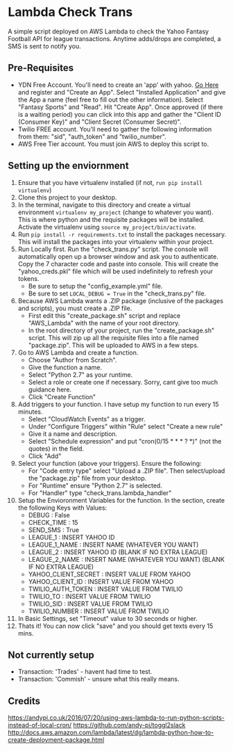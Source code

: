 # Lambda Check Trans

A simple script deployed on AWS Lambda to check the Yahoo Fantasy Football API for league transactions.  Anytime adds/drops are completed, a SMS is sent to notify you.

## Pre-Requisites
* YDN Free Account.  You'll need to create an 'app' with yahoo.  [Go Here](https://developer.yahoo.com/apps/) and register and "Create an App".  Select "Installed Application" and give the App a name (feel free to fill out the other information). Select "Fantasy Sports" and "Read".  Hit "Create App".  Once approved (if there is a waiting period) you can click into this app and gather the "Client ID (Consumer Key)" and "Client Secret (Consumer Secret)".
* Twilio FREE account.  You'll need to gather the following information from them: "sid", "auth_token" and "twilio_number".
* AWS Free Tier account.  You must join AWS to deploy this script to.

## Setting up the enviornment
1. Ensure that you have virtualenv installed (if not, `run pip install virtualenv`)
2. Clone this project to your desktop.
3. In the terminal, navigate to this directory and create a virtual environment `virtualenv my_project` (change to whatever you want).  This is where python and the requisite packages will be installed.  Activate the virtualenv using `source my_project/bin/activate`.
4. Run `pip install -r requirements.txt` to install the packages necessary.  This will install the packages into your virtualenv within your project.
5. Run Locally first.  Run the "check_trans.py" script.  The console will automatically open up a browser window and ask you to authenticate.  Copy the 7 character code and paste into console.  This will create the "yahoo_creds.pkl" file which will be used indefinitely to refresh your tokens.
    - Be sure to setup the "config_example.yml" file.
    - Be sure to set `LOCAL_DEBUG = True` in the "check_trans.py" file.
6. Because AWS Lambda wants a .ZIP package (inclusive of the packages and scripts), you must create a .ZIP file.
    - First edit this "create_package.sh" script and replace "AWS_Lambda" with the name of your root directory.
    - In the root directory of your project, run the "create_package.sh" script.  This will zip up all the requisite files into a file named "package.zip".  This will be uploaded to AWS in a few steps.
7. Go to AWS Lambda and create a function.
    - Choose "Author from Scratch".
    - Give the function a name.
    - Select "Python 2.7" as your runtime.
    - Select a role or create one if necessary.  Sorry, cant give too much guidance here.
    - Click "Create Function"
8. Add triggers to your function.  I have setup my function to run every 15 minutes.
    - Select "CloudWatch Events" as a trigger.
    - Under "Configure Triggers" within "Rule" select "Create a new rule"
    - Give it a name and description.
    - Select "Schedule expression" and put "cron(0/15 * * * ? *)" (not the quotes) in the field.
    - Click "Add"
9. Select your function (above your triggers). Ensure the following:
    - For "Code entry type" select "Upload a .ZIP file".  Then  select/upload the "package.zip" file from your desktop.
    - For "Runtime" ensure "Python 2.7" is selected.
    - For "Handler" type "check_trans.lambda_handler"
10. Setup the Envioronment Variables for the function.  In the section, create the following Keys with Values:
    - DEBUG : False
    - CHECK_TIME : 15
    - SEND_SMS : True
    - LEAGUE_1 : INSERT YAHOO ID
    - LEAGUE_1_NAME : INSERT NAME (WHATEVER YOU WANT)
    - LEAGUE_2 : INSERT YAHOO ID (BLANK IF NO EXTRA LEAGUE)
    - LEAGUE_2_NAME : INSERT NAME (WHATEVER YOU WANT) (BLANK IF NO EXTRA LEAGUE)
    - YAHOO_CLIENT_SECRET : INSERT VALUE FROM YAHOO
    - YAHOO_CLIENT_ID : INSERT VALUE FROM YAHOO
    - TWILIO_AUTH_TOKEN : INSERT VALUE FROM TWILIO
    - TWILIO_TO : INSERT VALUE FROM TWILIO
    - TWILIO_SID : INSERT VALUE FROM TWILIO
    - TWILIO_NUMBER : INSERT VALUE FROM TWILIO
11. In Basic Settings, set "Timeout" value to 30 seconds or higher.
12. Thats it!  You can now click "save" and you should get texts every 15 mins.

## Not currently setup
* Transaction: 'Trades' - havent had time to test.
* Transaction: 'Commish' - unsure what this really means.

## Credits
https://andypi.co.uk/2016/07/20/using-aws-lambda-to-run-python-scripts-instead-of-local-cron/
https://github.com/andy-pi/toggl2slack
http://docs.aws.amazon.com/lambda/latest/dg/lambda-python-how-to-create-deployment-package.html